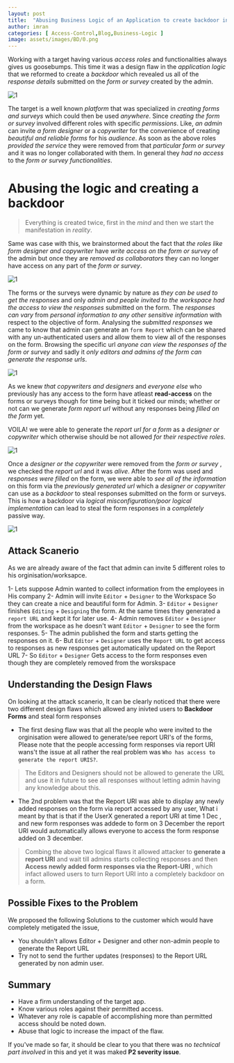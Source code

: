 ```yaml
---
layout: post
title:  "Abusing Business Logic of an Application to create backdoor in a form APP"
author: imran
categories: [ Access-Control,Blog,Business-Logic ]
image: assets/images/BD/0.png
---
```





Working with a target having various *access roles* and functionalities always gives us goosebumps. This time it was a design flaw in the *application logic* that we reformed to create a *backdoor* which revealed us all of the *response details* submitted on the *form or survey* created by the admin.

![1](/blog/assets/images/BD/1.png)



The target is a well known *platform* that was specialized in *creating forms and surveys* which could then be used *anywhere*. Since *creating the form or survey* involved different roles with specific *permissions*. Like, *an admin* can invite *a form designer* or a *copywriter* for the convenience of creating *beautiful and reliable forms* for his *audience*. As soon as the above roles *provided the service* they were removed from that *particular form or survey* and it was no longer collaborated with them. In general they *had no access* to the *form or survey functionalities*.





# Abusing the logic and creating a backdoor

>Everything is created twice, first in the *mind* and then we start the manifestation in *reality*.

Same was case with this, we brainstormed about the fact that *the roles like form designer and copywriter* have *write access on the form or survey*  of the admin but once they are *removed as collaborators* they can no longer have access on any part of the *form or survey*.

![1](/blog/assets/images/BD/2.gif)



The forms or the surveys were dynamic  by nature as *they can be used to get the responses* and only *admin and people invited to the workspace had the access to view the responses* submitted on the form. The *responses can vary* from *personal information to any other sensitive information*  with respect to the objective of form. Analysing  the *submitted responses*  we came to know that admin can generate an `form Report` which can be shared with any un-authenticated users and allow them to view all of the responses on the form.  Browsing the specific url *anyone can view the responses of the form or survey* and sadly it *only editors and admins of the form can generate the response urls*.

![1](/blog/assets/images/BD/3.png)



As we knew *that copywriters and designers* and *everyone else* who previously has any access to the form  have atleast **read-access** on the forms or surveys though for time being but it ticked our minds; whether or not can we generate  *form report url* without any responses being *filled on the form* yet. 

VOILA!  we were able to generate the *report url for a form* as a *designer or copywriter* which otherwise should be not allowed *for their  respective roles*. 

![1](/blog/assets/images/BD/4.png)



Once a *designer or the copywriter* were removed from the *form or survey* , we checked the *report url* and it was *alive*.  After the form was used and *responses were filled* on the form, we were able to *see all of the information* on this form via the *previously generated url* which a *designer or copywriter* can use as  a *backdoor* to steal responses submitted on the form or surveys. This is how a backdoor via *logical misconfiguration/poor logical implementation*  can lead to steal the form responses  in a *completely* passive way.

![1](/blog/assets/images/BD/5.png)




## Attack Scanerio

As we are already aware of the fact that admin can invite 5 different roles to his orginisation/worksapce.

1- Lets suppose Admin wanted to collect information from the employees in His company
2- Admin will invite `Editor` + `Designer` to the Workspace So they can create a nice and beautiful form for Admin.
3- `Editor` + `Designer` finishes `Editing` + `Designing` the form. At the same times they generated a `report URL` and kept it for later use.
4- Admin removes `Editor` + `Designer` from the workspace as he doesn't want `Editor` + `Designer` to see the form responses.
5- The admin published the form and starts getting the responses on it.
6- But `Editor` + `Designer` uses the `Report URL` to get access to responses as new responses get automatically updated on the Report URL
7- So `Editor` + `Designer` Gets access to the form responses even though they are completely removed from the worskspace



## Understanding the Design Flaws

On looking at the attack scanerio, It can be clearly noticed that there were two different design flaws which allowed any inivted users to __Backdoor Forms__ and steal form responses

- The first desing flaw was that all the people who were invited to the orginisation were allowed to generate/see report URI's of the forms, Please note that the people accessing form responses via report URI wans't the issue at all rather the real problem was `Who has access to generate the report URIS?`.
> The Editors and Designers should not be allowed to generate the URL and use it in future to see all responses without letting admin having any knowledge about this. 


- The 2nd problem was that the Report URI was able to display any newly added responses on the form via report accessed by any user, What i meant by that is that if the UserX generated a report URI at time 1 Dec , and new form responses was addede to form on 3 December the report URI would automatically allows everyone to access the form response added on 3 december. 

> Combing the above two logical flaws it allowed attacker to __generate a report URI__ and wait till admins starts collecting responses and then __Access newly added form responses via the Report-URI__ , which infact allowed users to turn Report URI into a completely backdoor on a form.


## Possible Fixes to the Problem

We proposed the following Solutions to the customer which would have completely metigated the issue,

- You shouldn't allows Editor + Designer and other non-admin people to generate the Report URL
- Try not to send the further updates (responses) to the Report URL generated by non admin user.



## Summary

- Have a firm understanding of the target app.
- Know various roles against their permitted access.
- Whatever any role is capable of accomplishing more than permitted access should be noted down.
- Abuse that logic to increase the impact of the flaw.

If you've made so far, it should be clear to you that there was no *technical part involved* in this and yet it was maked **P2 severity issue**.



